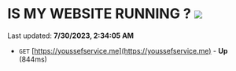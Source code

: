 # IS MY WEBSITE RUNNING ? [![](https://img.shields.io/static/v1?label=Sponsor&message=%E2%9D%A4&logo=GitHub&color=%23fe8e86)](https://github.com/sponsors/<username>)

Last updated: **7/30/2023, 2:34:05 AM**

- `GET` [https://youssefservice.me](https://youssefservice.me) - **Up** (844ms)
